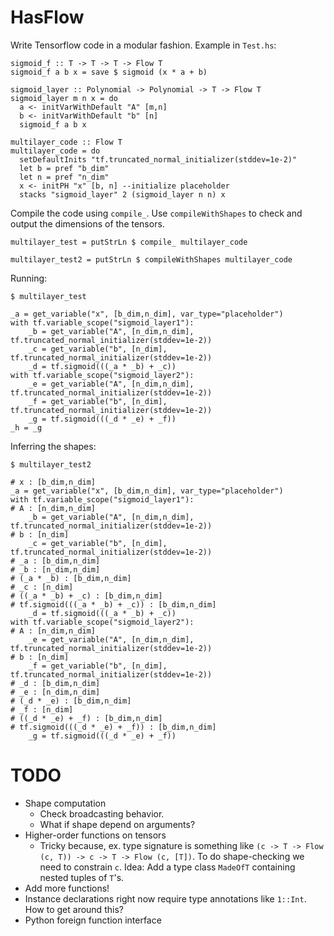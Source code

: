 # HasFlow

Write Tensorflow code in a modular fashion. Example in `Test.hs`:

```
sigmoid_f :: T -> T -> T -> Flow T
sigmoid_f a b x = save $ sigmoid (x * a + b)

sigmoid_layer :: Polynomial -> Polynomial -> T -> Flow T
sigmoid_layer m n x = do
  a <- initVarWithDefault "A" [m,n]
  b <- initVarWithDefault "b" [n]
  sigmoid_f a b x

multilayer_code :: Flow T
multilayer_code = do
  setDefaultInits "tf.truncated_normal_initializer(stddev=1e-2)"
  let b = pref "b_dim"
  let n = pref "n_dim"
  x <- initPH "x" [b, n] --initialize placeholder
  stacks "sigmoid_layer" 2 (sigmoid_layer n n) x
```

Compile the code using `compile_`. Use `compileWithShapes` to check and output the dimensions of the tensors.

```
multilayer_test = putStrLn $ compile_ multilayer_code

multilayer_test2 = putStrLn $ compileWithShapes multilayer_code 
```

Running: 

```
$ multilayer_test

_a = get_variable("x", [b_dim,n_dim], var_type="placeholder")
with tf.variable_scope("sigmoid_layer1"):
    _b = get_variable("A", [n_dim,n_dim], tf.truncated_normal_initializer(stddev=1e-2))
    _c = get_variable("b", [n_dim], tf.truncated_normal_initializer(stddev=1e-2))
    _d = tf.sigmoid(((_a * _b) + _c))
with tf.variable_scope("sigmoid_layer2"):
    _e = get_variable("A", [n_dim,n_dim], tf.truncated_normal_initializer(stddev=1e-2))
    _f = get_variable("b", [n_dim], tf.truncated_normal_initializer(stddev=1e-2))
    _g = tf.sigmoid(((_d * _e) + _f))
_h = _g
```

Inferring the shapes:

```
$ multilayer_test2 

# x : [b_dim,n_dim]
_a = get_variable("x", [b_dim,n_dim], var_type="placeholder")
with tf.variable_scope("sigmoid_layer1"):
# A : [n_dim,n_dim]
    _b = get_variable("A", [n_dim,n_dim], tf.truncated_normal_initializer(stddev=1e-2))
# b : [n_dim]
    _c = get_variable("b", [n_dim], tf.truncated_normal_initializer(stddev=1e-2))
# _a : [b_dim,n_dim]
# _b : [n_dim,n_dim]
# (_a * _b) : [b_dim,n_dim]
# _c : [n_dim]
# ((_a * _b) + _c) : [b_dim,n_dim]
# tf.sigmoid(((_a * _b) + _c)) : [b_dim,n_dim]
    _d = tf.sigmoid(((_a * _b) + _c))
with tf.variable_scope("sigmoid_layer2"):
# A : [n_dim,n_dim]
    _e = get_variable("A", [n_dim,n_dim], tf.truncated_normal_initializer(stddev=1e-2))
# b : [n_dim]
    _f = get_variable("b", [n_dim], tf.truncated_normal_initializer(stddev=1e-2))
# _d : [b_dim,n_dim]
# _e : [n_dim,n_dim]
# (_d * _e) : [b_dim,n_dim]
# _f : [n_dim]
# ((_d * _e) + _f) : [b_dim,n_dim]
# tf.sigmoid(((_d * _e) + _f)) : [b_dim,n_dim]
    _g = tf.sigmoid(((_d * _e) + _f))
```

# TODO

*   Shape computation
	*   Check broadcasting behavior.
	*   What if shape depend on arguments?
*   Higher-order functions on tensors
	*   Tricky because, ex. type signature is something like `(c -> T -> Flow (c, T)) -> c -> T -> Flow (c, [T])`. To do shape-checking we need to constrain `c`. Idea: Add a type class `MadeOfT` containing nested tuples of `T`'s.
*   Add more functions!
*   Instance declarations right now require type annotations like `1::Int`. How to get around this?
*   Python foreign function interface
